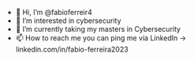 - 👋 Hi, I’m @fabioferreir4
- 👀 I’m interested in cybersecurity
- 🌱 I’m currently taking my masters in Cybersecurity
- 📫 How to reach me you can ping me via LinkedIn -> linkedin.com/in/fabio-ferreira2023

<!---
fabioferreir4/fabioferreir4 is a ✨ special ✨ repository because its `README.md` (this file) appears on your GitHub profile.
You can click the Preview link to take a look at your changes.
--->

